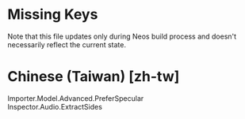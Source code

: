 # Missing Keys
Note that this file updates only during Neos build process and doesn't necessarily reflect the current state.

# Chinese (Taiwan) [zh-tw]
Importer.Model.Advanced.PreferSpecular  
Inspector.Audio.ExtractSides  

